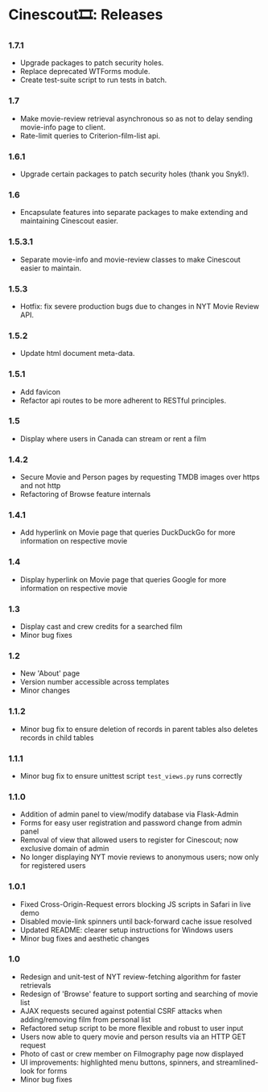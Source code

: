 # Cinescout🎞: Releases

### 1.7.1
- Upgrade packages to patch security holes.
- Replace deprecated WTForms module.
- Create test-suite script to run tests in batch. 

### 1.7
- Make movie-review retrieval asynchronous so as not to delay sending movie-info page to client.
- Rate-limit queries to Criterion-film-list api.

### 1.6.1
- Upgrade certain packages to patch security holes (thank you Snyk!).

### 1.6
- Encapsulate features into separate packages to make extending and maintaining Cinescout easier.

### 1.5.3.1
- Separate movie-info and movie-review classes to make Cinescout easier to maintain.

### 1.5.3
- Hotfix: fix severe production bugs due to changes in NYT Movie Review API. 

### 1.5.2
- Update html document meta-data. 

### 1.5.1
- Add favicon
- Refactor api routes to be more adherent to RESTful principles. 

### 1.5
- Display where users in Canada can stream or rent a film 

### 1.4.2
- Secure Movie and Person pages by requesting TMDB images over https and not http
- Refactoring of Browse feature internals

### 1.4.1
- Add hyperlink on Movie page that queries DuckDuckGo for more information on respective movie 

### 1.4
- Display hyperlink on Movie page that queries Google for more information on respective movie 

### 1.3
- Display cast and crew credits for a searched film
- Minor bug fixes


### 1.2
- New 'About' page
- Version number accessible across templates
- Minor changes

### 1.1.2
- Minor bug fix to ensure deletion of records in parent tables also deletes records in child tables

### 1.1.1
- Minor bug fix to ensure unittest script `test_views.py` runs correctly

### 1.1.0
- Addition of admin panel to view/modify database via Flask-Admin
- Forms for easy user registration and password change from admin panel
- Removal of view that allowed users to register for Cinescout; now exclusive domain of admin
- No longer displaying NYT movie reviews to anonymous users; now only for registered users

### 1.0.1
- Fixed Cross-Origin-Request errors blocking JS scripts in Safari in live demo
- Disabled movie-link spinners until back-forward cache issue resolved
- Updated README: clearer setup instructions for Windows users
- Minor bug fixes and aesthetic changes

### 1.0
- Redesign and unit-test of NYT review-fetching algorithm for faster retrievals
- Redesign of 'Browse' feature to support sorting and searching of movie list  
- AJAX requests secured against potential CSRF attacks when adding/removing film from personal list
- Refactored setup script to be more flexible and robust to user input
- Users now able to query movie and person results via an HTTP GET request
- Photo of cast or crew member on Filmography page now displayed
- UI improvements: highlighted menu buttons, spinners, and streamlined-look for forms
- Minor bug fixes
